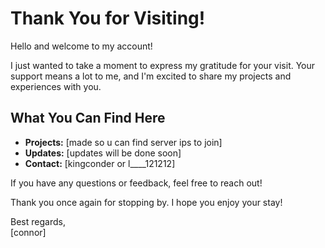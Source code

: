 # Thank You for Visiting!

Hello and welcome to my account! 

I just wanted to take a moment to express my gratitude for your visit. Your support means a lot to me, and I'm excited to share my projects and experiences with you.

## What You Can Find Here

- **Projects:** [made so u can find server ips to join]
- **Updates:** [updates will be done soon]
- **Contact:** [kingconder or l____121212]

If you have any questions or feedback, feel free to reach out!

Thank you once again for stopping by. I hope you enjoy your stay!

Best regards,  
[connor]
